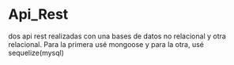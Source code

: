 # Api_Rest
dos api rest realizadas con una bases de datos no relacional y otra relacional. Para la primera usé mongoose y para la otra, usé sequelize(mysql)
